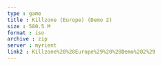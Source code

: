 ```yaml
---
type : game
title : Killzone (Europe) (Demo 2)
size : 580.5 M
format : iso
archive : zip
server : myrient
link2 : Killzone%20%28Europe%29%20%28Demo%202%29
---
```

